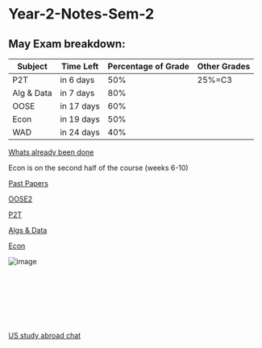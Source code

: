 # Year-2-Notes-Sem-2

<!-- countdown start -->
<!-- countdown end -->
<!-- countdown end -->
<!-- countdown end -->
<!-- countdown end -->
<!-- countdown end -->
<!-- countdown end -->
<!-- countdown end -->
<!-- countdown end -->
<!-- countdown end -->
<!-- countdown end -->
<!-- countdown end -->
<!-- countdown end -->
<!-- countdown end -->
<!-- countdown end -->
<!-- countdown end -->


## May Exam breakdown:
| Subject       | Time Left      | Percentage of Grade | Other Grades
|---------------|----------------|----------|-----------|
| P2T           | in 6 days      | 50%      | 25%=C3
| Alg & Data    | in 7 days      | 80%      |
| OOSE          | in 17 days     | 60%      |
| Econ          | in 19 days     | 50%      |
| WAD           | in 24 days     | 40%      |
[Whats already been done](https://github.com/Khair9/Year-2-CompSci-Notes/blob/main/marked.md)

Econ is on the second half of the course (weeks 6-10)

[Past Papers](https://github.com/Khair9/Year-2-CompSci-Notes/blob/main/past%20papers.md)

[OOSE2](https://github.com/Khair9/Year-2-CompSci-Notes/blob/main/OOSE2/oose.md)

[P2T](https://github.com/Khair9/Year-2-CompSci-Notes/blob/main/P2T/P2T.md)

[Algs & Data](https://github.com/Khair9/Year-2-CompSci-Notes/blob/main/AlgsData/AlgsData.md)

[Econ](https://github.com/Khair9/Year-2-CompSci-Notes/blob/main/Econ/econ.md)






![image](https://github.com/user-attachments/assets/c754efe1-176a-44ac-9d45-e5d5a2e21e96)






<Br>
<Br>
<Br>
<Br>
<Br>
<Br>

[US study abroad chat](https://moodle.gla.ac.uk/mod/forum/view.php?id=5101435)
